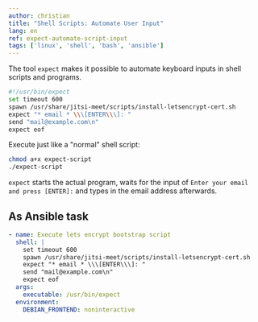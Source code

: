 ```yaml
---
author: christian
title: "Shell Scripts: Automate User Input"
lang: en
ref: expect-automate-script-input
tags: ['linux', 'shell', 'bash', 'ansible']
---
```


The tool `expect` makes it possible to automate keyboard
inputs in shell scripts and programs.

```sh
#!/usr/bin/expect
set timeout 600
spawn /usr/share/jitsi-meet/scripts/install-letsencrypt-cert.sh
expect "* email * \\\[ENTER\\\]: "
send "mail@example.com\n"
expect eof
```

Execute just like a "normal" shell script:

```sh
chmod a+x expect-script
./expect-script
```

`expect` starts the actual program, waits for the input of
`Enter your email and press [ENTER]:` and types in the email address
afterwards.

## As Ansible task

```yml
- name: Execute lets encrypt bootstrap script
  shell: |
    set timeout 600
    spawn /usr/share/jitsi-meet/scripts/install-letsencrypt-cert.sh
    expect "* email * \\\[ENTER\\\]: "
    send "mail@example.com\n"
    expect eof
  args:
    executable: /usr/bin/expect
  environment:
    DEBIAN_FRONTEND: noninteractive
```
